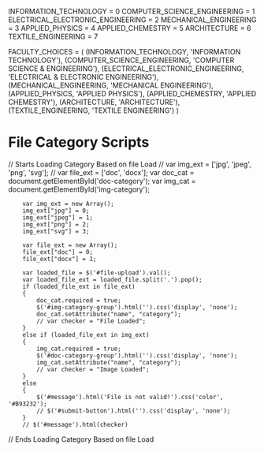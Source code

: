 INFORMATION_TECHNOLOGY              = 0
COMPUTER_SCIENCE_ENGINEERING        = 1
ELECTRICAL_ELECTRONIC_ENGINEERING   = 2
MECHANICAL_ENGINEERING              = 3
APPLIED_PHYSICS                     = 4
APPLIED_CHEMESTRY                   = 5
ARCHITECTURE                        = 6
TEXTILE_ENGINEERING                 = 7

FACULTY_CHOICES                     = (
    (INFORMATION_TECHNOLOGY, 'INFORMATION TECHNOLOGY'),
    (COMPUTER_SCIENCE_ENGINEERING, 'COMPUTER SCIENCE & ENGINEERING'),
    (ELECTRICAL_ELECTRONIC_ENGINEERING, 'ELECTRICAL & ELECTRONIC ENGINEERING'),
    (MECHANICAL_ENGINEERING, 'MECHANICAL ENGINEERING'),
    (APPLIED_PHYSICS, 'APPLIED PHYSICS'),
    (APPLIED_CHEMESTRY, 'APPLIED CHEMESTRY'),
    (ARCHITECTURE, 'ARCHITECTURE'),
    (TEXTILE_ENGINEERING, 'TEXTILE ENGINEERING')
)



# File Category Scripts
// Starts Loading Category Based on file Load
        // var img_ext = ['jpg', 'jpeg', 'png', 'svg'];
        // var file_ext = ['doc', 'docx'];
        var doc_cat = document.getElementById('doc-category');
        var img_cat = document.getElementById('img-category');

        var img_ext = new Array();
        img_ext["jpg"] = 0;
        img_ext["jpeg"] = 1;
        img_ext["png"] = 2;
        img_ext["svg"] = 3;

        var file_ext = new Array();
        file_ext["doc"] = 0;
        file_ext["docx"] = 1;
        
        var loaded_file = $('#file-upload').val();
        var loaded_file_ext = loaded_file.split('.').pop();
        if (loaded_file_ext in file_ext)
        {
            doc_cat.required = true;
            $('#img-category-group').html('').css('display', 'none');
            doc_cat.setAttribute("name", "category");
            // var checker = "File Loaded";
        }
        else if (loaded_file_ext in img_ext)
        {
            img_cat.required = true;
            $('#doc-category-group').html('').css('display', 'none');
            img_cat.setAttribute("name", "category");
            // var checker = "Image Loaded";
        }
        else
        {
            $('#message').html('File is not valid!').css('color', '#B93232');
            // $('#submit-button').html('').css('display', 'none');
        }
        // $('#message').html(checker)
// Ends Loading Category Based on file Load
